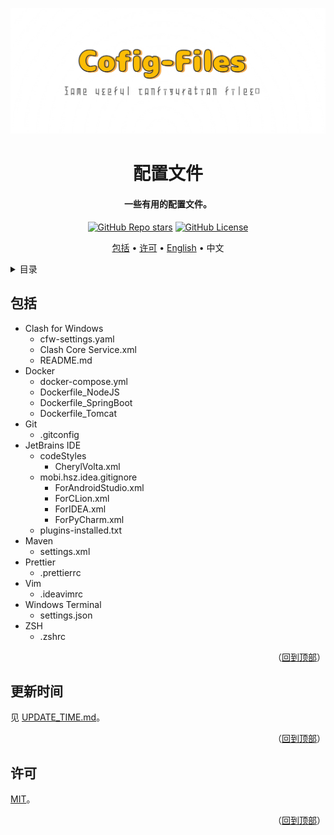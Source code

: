 <!-- 标题 -->

<a name="readme-top"></a>

<div align="center">
  <img src="docs/images/logo.png" alt="Logo" />

  <h1>配置文件</h1>

  <h4>一些有用的配置文件。</h4>

  <p>
    <a href="../../stargazers"><img alt="GitHub Repo stars" src="https://img.shields.io/github/stars/CherylVolta/config-files?style=flat"></a>
    <a href="LICENSE"><img alt="GitHub License" src="https://img.shields.io/github/license/CherylVolta/config-files"></a>
  </p>

  <p>
    <a href="#包括">包括</a> •
    <a href="#许可">许可</a> •
    <a href="README.md">English</a> •
    中文
  </p>
</div>

<!-- 目录 -->
<details>
  <summary>目录</summary>
  <ol>
    <li><a href="#包括">包括</a></li>
    <li><a href="#update-time">更新时间</a></li>
    <li><a href="#许可">许可</a></li>
  </ol>
</details>

<!-- 包括 -->

## 包括

- Clash for Windows
  - cfw-settings.yaml
  - Clash Core Service.xml
  - README.md
- Docker
  - docker-compose.yml
  - Dockerfile_NodeJS
  - Dockerfile_SpringBoot
  - Dockerfile_Tomcat
- Git
  - .gitconfig
- JetBrains IDE
  - codeStyles
    - CherylVolta.xml
  - mobi.hsz.idea.gitignore
    - ForAndroidStudio.xml
    - ForCLion.xml
    - ForIDEA.xml
    - ForPyCharm.xml
  - plugins-installed.txt
- Maven
  - settings.xml
- Prettier
  - .prettierrc
- Vim
  - .ideavimrc
- Windows Terminal
  - settings.json
- ZSH
  - .zshrc

<p align="right">（<a href="#readme-top">回到顶部</a>）</p>

<!-- 更新时间 -->

## 更新时间

见 [UPDATE_TIME.md](UPDATE_TIME.md)。

<p align="right">（<a href="#readme-top">回到顶部</a>）</p>

<!-- 许可 -->

## 许可

[MIT](LICENSE)。

<p align="right">（<a href="#readme-top">回到顶部</a>）</p>
